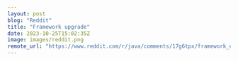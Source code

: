 ```yaml
---
layout: post
blog: "Reddit"
title: "Framework upgrade"
date: 2023-10-25T15:02:35Z
image: images/reddit.png
remote_url: "https://www.reddit.com/r/java/comments/17g6tpx/framework_upgrade/"
---
```

